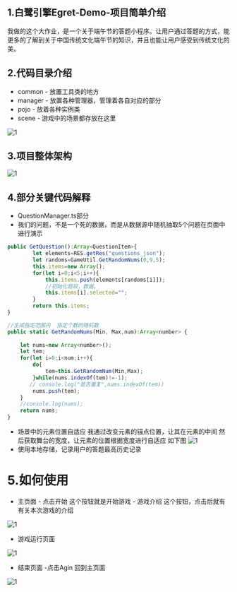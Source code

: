 ## 1.白鹭引擎Egret-Demo-项目简单介绍
我做的这个大作业，是一个关于端午节的答题小程序。让用户通过答题的方式，能更多的了解到关于中国传统文化端午节的知识，并且也能让用户感受到传统文化的美。
## 2.代码目录介绍
- common
        -  放置工具类的地方
- manager
        -  放置各种管理器，管理着各自对应的部分
- pojo
        -  放着各种实例类
- scene
        -  游戏中的场景都存放在这里
        
![1](https://github.com/PaperFly-web/asset/blob/master/img/egret_game/1.png?raw=true)
## 3.项目整体架构
![1](https://github.com/PaperFly-web/asset/blob/master/img/egret_game/2.png?raw=true)
## 4.部分关键代码解释
- QuestionManager.ts部分
-  我们的问题，不是一个死的数据，而是从数据源中随机抽取5个问题在页面中进行演示
```javaScript
public GetQuestion():Array<QuestionItem>{
        let elements=RES.getRes("questions_json");
        let randoms=GameUtil.GetRandomNums(0,9,5);
        this.items=new Array();
        for(let i=0;i<5;i++){
            this.items.push(elements[randoms[i]]);
            //初始化题目，数据。
            this.items[i].selected="";
        }
        return this.items;
}

//生成指定范围内  指定个数的随机数
public static GetRandomNums(Min, Max,num):Array<number> {
    
    let nums=new Array<number>();
    let tem;
    for(let i=0;i<num;i++){
        do{
            tem=this.GetRandomNum(Min,Max);
        }while(nums.indexOf(tem)!=-1);
       // console.log("是否重复",nums.indexOf(tem))
        nums.push(tem);
    }
    //console.log(nums);
    return nums;
}
```

- 场景中的元素位置自适应
    我通过改变元素的锚点位置，让其在元素的中间
    然后获取舞台的宽度，让元素的位置根据宽度进行自适应
    如下图
![1](https://github.com/PaperFly-web/asset/blob/master/img/egret_game/3.png?raw=true)
- 使用本地存储，记录用户的答题最高历史记录
# 5.如何使用
- 主页面
        - 点击开始   这个按钮就是开始游戏
        - 游戏介绍  这个按钮，点击后就有有关本次游戏的介绍
     
![1](https://github.com/PaperFly-web/asset/blob/master/img/egret_game/4.png?raw=true)

- 游戏运行页面

![1](https://github.com/PaperFly-web/asset/blob/master/img/egret_game/5.png?raw=true)

- 结束页面
        -点击Agin   回到主页面
        
![1](https://github.com/PaperFly-web/asset/blob/master/img/egret_game/6.png?raw=true)
